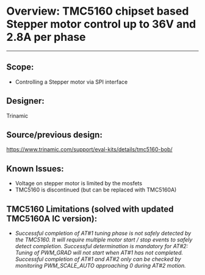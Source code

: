 # Overview: TMC5160 chipset based Stepper motor control up to 36V and 2.8A per phase
---
## Scope:
- Controlling a Stepper motor via SPI interface

## Designer:
Trinamic 
## Source/previous design:
https://www.trinamic.com/support/eval-kits/details/tmc5160-bob/

## Known Issues:
- Voltage on stepper motor is limited by the mosfets
- TMC5160 is discontinued (but can be replaced with TMC5160A)

## TMC5160 Limitations (solved with updated TMC5160A IC version): 
- *Successful completion of AT#1 tuning phase is not safely detected by the TMC5160. It will require multiple motor start / stop events to safely detect completion. Successful determination is mandatory for AT#2: Tuning of PWM_GRAD will not start when AT#1 has not completed. Successful completion of AT#1 and AT#2 only can be checked by monitoring PWM_SCALE_AUTO approaching 0 during AT#2 motion.*
